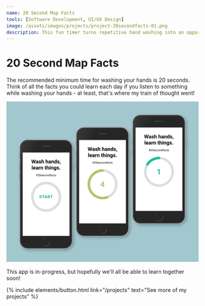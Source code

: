 ```yaml
---
name: 20 Second Map Facts
tools: [Software Development, UI/UX Design]
image: /assets/images/projects/project-20secondfacts-01.png
description: This fun timer turns repetitive hand washing into an opportunity to learn.
---
```


# 20 Second Map Facts

The recommended minimum time for washing your hands is 20 seconds. Think of all the facts you could learn each day if you listen to something while washing your hands - at least, that's where my train of thought went!

![20 Second Facts](/assets/images/projects/project-20secondfacts-01.png)

This app is in-progress, but hopefully we'll all be able to learn together soon!

<p class="text-center">
{% include elements/button.html link="/projects" text="See more of my projects" %}
</p>
